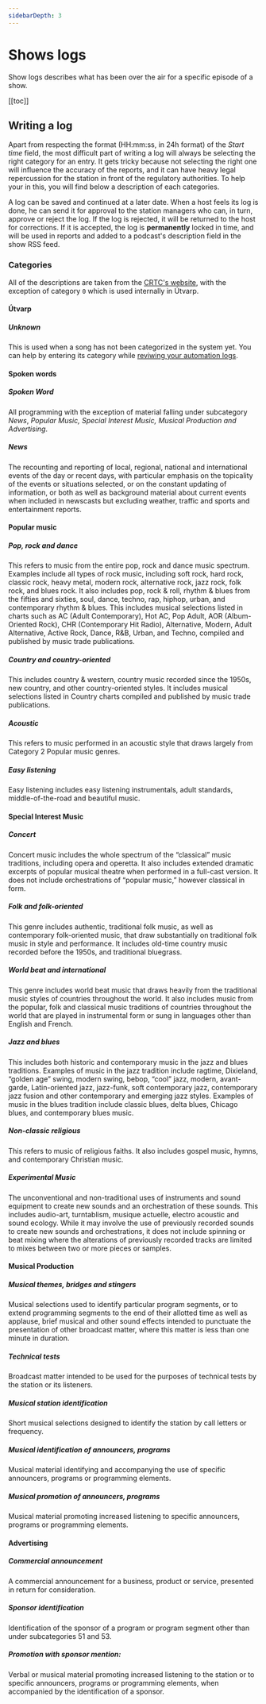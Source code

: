 ```yaml
---
sidebarDepth: 3
---
```

# Shows logs
Show logs describes what has been over the air for a specific episode of a show.

[[toc]]

## Writing a log
Apart from respecting the format (HH:mm:ss, in 24h format) of the _Start time_ field, the most difficult part of writing a log will always be selecting the right category for an entry. It gets tricky because not selecting the right one will influence the accuracy of the reports, and it can have heavy legal repercussion for the station in front of the regulatory authorities. To help your in this, you will find below a description of each categories.

A log can be saved and continued at a later date. When a host feels its log is done, he can send it for approval to the station managers who can, in turn, approve or reject the log. If the log is rejected, it will be returned to the host for corrections. If it is accepted, the log is **permanently** locked in time, and will be used in reports and added to a podcast's description field in the show RSS feed.

### Categories
All of the descriptions are taken from the <a href="https://crtc.gc.ca/eng/archive/2010/2010-819.htm" target="_blank">CRTC's website</a>, with the exception of category `0` which is used internally in Útvarp.

#### Útvarp
##### Unknown
This is used when a song has not been categorized in the system yet. You can help by entering its category while [reviwing your automation logs](/reviewing-automation-logs/). 

#### Spoken words
##### Spoken Word
All programming with the exception of material falling under subcategory _News_, _Popular Music, Special Interest Music, Musical Production and Advertising_.

##### News
The recounting and reporting of local, regional, national and international events of the day or recent days, with particular emphasis on the topicality of the events or situations selected, or on the constant updating of information, or both as well as background material about current events when included in newscasts but excluding weather, traffic and sports and entertainment reports.

#### Popular music
##### Pop, rock and dance
This refers to music from the entire pop, rock and dance music spectrum. Examples include all types of rock music, including soft rock, hard rock, classic rock, heavy metal, modern rock, alternative rock, jazz rock, folk rock, and blues rock. It also includes pop, rock & roll, rhythm & blues from the fifties and sixties, soul, dance, techno, rap, hiphop, urban, and contemporary rhythm & blues. This includes musical selections listed in charts such as AC (Adult Contemporary), Hot AC, Pop Adult, AOR (Album-Oriented Rock), CHR (Contemporary Hit Radio), Alternative, Modern, Adult Alternative, Active Rock, Dance, R&B, Urban, and Techno, compiled and published by music trade publications.

##### Country and country-oriented
This includes country & western, country music recorded since the 1950s, new country, and other country-oriented styles. It includes musical selections listed in Country charts compiled and published by music trade publications.

##### Acoustic
This refers to music performed in an acoustic style that draws largely from Category 2 Popular music genres.

##### Easy listening
Easy listening includes easy listening instrumentals, adult standards, middle-of-the-road and beautiful music.

#### Special Interest Music
##### Concert
Concert music includes the whole spectrum of the “classical” music traditions, including opera and operetta. It also includes extended dramatic excerpts of popular musical theatre when performed in a full-cast version. It does not include orchestrations of “popular music,” however classical in form.

##### Folk and folk-oriented
This genre includes authentic, traditional folk music, as well as contemporary folk-oriented music, that draw substantially on traditional folk music in style and performance. It includes old-time country music recorded before the 1950s, and traditional bluegrass.

##### World beat and international
This genre includes world beat music that draws heavily from the traditional music styles of countries throughout the world. It also includes music from the popular, folk and classical music traditions of countries throughout the world that are played in instrumental form or sung in languages other than English and French.

##### Jazz and blues
This includes both historic and contemporary music in the jazz and blues traditions. Examples of music in the jazz tradition include ragtime, Dixieland, “golden age” swing, modern swing, bebop, “cool” jazz, modern, avant-garde, Latin-oriented jazz, jazz-funk, soft contemporary jazz, contemporary jazz fusion and other contemporary and emerging jazz styles. Examples of music in the blues tradition include classic blues, delta blues, Chicago blues, and contemporary blues music.

##### Non-classic religious
This refers to music of religious faiths. It also includes gospel music, hymns, and contemporary Christian music.

##### Experimental Music
The unconventional and non-traditional uses of instruments and sound equipment to create new sounds and an orchestration of these sounds. This includes audio-art, turntablism, musique actuelle, electro acoustic and sound ecology. While it may involve the use of previously recorded sounds to create new sounds and orchestrations, it does not include spinning or beat mixing where the alterations of previously recorded tracks are limited to mixes between two or more pieces or samples.

#### Musical Production
##### Musical themes, bridges and stingers
Musical selections used to identify particular program segments, or to extend programming segments to the end of their allotted time as well as applause, brief musical and other sound effects intended to punctuate the presentation of other broadcast matter, where this matter is less than one minute in duration.

##### Technical tests
Broadcast matter intended to be used for the purposes of technical tests by the station or its listeners.

##### Musical station identification
Short musical selections designed to identify the station by call letters or frequency.

##### Musical identification of announcers, programs
Musical material identifying and accompanying the use of specific announcers, programs or programming elements.

##### Musical promotion of announcers, programs
Musical material promoting increased listening to specific announcers, programs or programming elements.

#### Advertising
##### Commercial announcement
A commercial announcement for a business, product or service, presented in return for consideration.

##### Sponsor identification
Identification of the sponsor of a program or program segment other than under subcategories 51 and 53.

##### Promotion with sponsor mention:
Verbal or musical material promoting increased listening to the station or to specific announcers, programs or programming elements, when accompanied by the identification of a sponsor.
